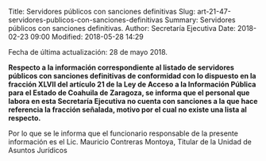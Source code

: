 Title: Servidores públicos con sanciones definitivas
Slug: art-21-47-servidores-publicos-con-sanciones-definitivas
Summary: Servidores públicos con sanciones definitivas.
Author: Secretaría Ejecutiva
Date: 2018-02-23 09:00
Modified: 2018-05-28 14:29


Fecha de última actualización: 28 de mayo 2018.

**Respecto a la información correspondiente al listado de servidores
públicos con sanciones definitivas de conformidad con lo dispuesto en
la fracción XLVII del artículo 21 de la Ley de Acceso a la Información
Pública para el Estado de Coahuila de Zaragoza, se informa que el
personal que labora en esta Secretaría Ejecutiva no cuenta con
sanciones a la que hace referencia la fracción señalada, motivo por el
cual no existe una lista al respecto.**

Por lo que se le informa que el funcionario responsable de la presente
información es el Lic. Mauricio Contreras Montoya, Titular de la Unidad
de Asuntos Jurídicos
